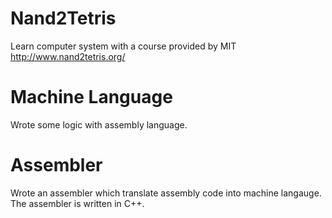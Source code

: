 # Nand2Tetris
Learn computer system with a course provided by MIT http://www.nand2tetris.org/

# Machine Language
Wrote some logic with assembly language.

# Assembler
Wrote an assembler which translate assembly code into machine langauge. The assembler is written in C++.
